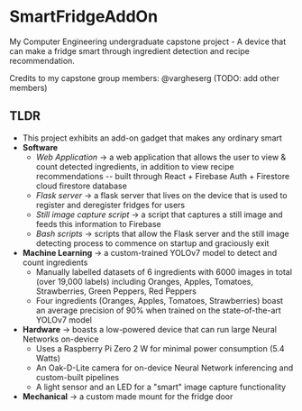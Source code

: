 # SmartFridgeAddOn
My Computer Engineering undergraduate capstone project - A device that can make a fridge smart through ingredient detection and recipe recommendation.

Credits to my capstone group members: @vargheserg (TODO: add other members)

## TLDR
- This project exhibits an add-on gadget that makes any ordinary smart
- **Software**
   - *Web Application* -> a web application that allows the user to view & count detected ingredients, in addition to view recipe recommendations -- built through React + Firebase Auth + Firestore cloud firestore database
   - *Flask server* -> a flask server that lives on the device that is used to register and deregister fridges for users
   - *Still image capture script* -> a script that captures a still image and feeds this information to Firebase 
   - *Bash scripts* -> scripts that allow the Flask server and the still image detecting process to commence on startup and graciously exit
- **Machine Learning** -> a custom-trained YOLOv7 model to detect and count ingredients
   - Manually labelled datasets of 6 ingredients with 6000 images in total (over 19,000 labels) including Oranges, Apples, Tomatoes, Strawberries, Green Peppers, Red Peppers
   - Four ingredients (Oranges, Apples, Tomatoes, Strawberries) boast an average precision of 90% when trained on the state-of-the-art YOLOv7 model
- **Hardware** -> boasts a low-powered device that can run large Neural Networks on-device
   - Uses a Raspberry Pi Zero 2 W for minimal power consumption (5.4 Watts)
   - An Oak-D-Lite camera for on-device Neural Network inferencing and custom-built pipelines
   - A light sensor and an LED for a "smart" image capture functionality
- **Mechanical** -> a custom made mount for the fridge door


